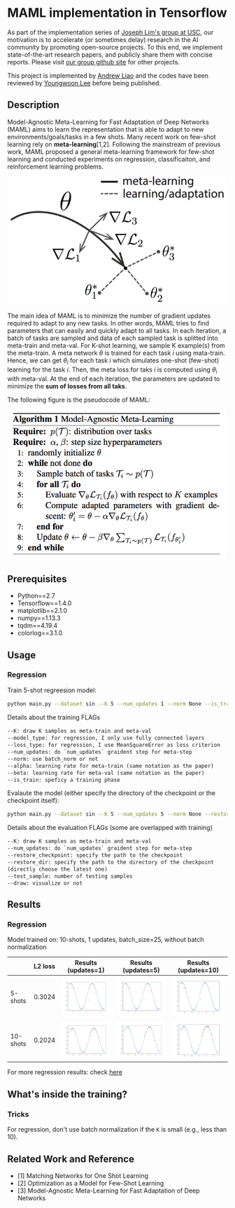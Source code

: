 # MAML implementation in Tensorflow

As part of the implementation series of [Joseph Lim's group at USC](http://csail.mit.edu/~lim), our motivation is to accelerate (or sometimes delay) research in the AI community by promoting open-source projects. To this end, we implement state-of-the-art research papers, and publicly share them with concise reports. Please visit [our group github site](https://github.com/gitlimlab) for other projects.

This project is implemented by [Andrew Liao](https://github.com/andrewliao11) and the codes have been reviewed by [Youngwoon Lee](https://github.com/youngwoon) before being published.

## Description

Model-Agnostic Meta-Learning for Fast Adaptation of Deep Networks (MAML) aims to learn the representation that is able to adapt to new environments/goals/tasks in a few shots. Many recent work on few-shot learning rely on **meta-learning**[1,2]. Following the mainstream of previous work, MAML proposed a general meta-learning framework for few-shot learning and conducted experiments on regression, classificaiton, and reinforcement learning problems. 

<p align="center"><img src="misc/model-figure.png" width=500></p>

The main idea of MAML is to minimize the number of gradient updates required to adapt to any new tasks. In other words, MAML tries to find parameters that can easily and quickly adapt to all tasks. In each iteration, a batch of tasks are sampled and data of each sampled task is splitted into meta-train and meta-val. For K-shot learning, we sample K example(s) from the meta-train. A meta network $\theta$ is trained for each task *i* using mata-train. Hence, we can get $\theta_{i}$ for each task *i* which simulates one-shot (few-shot) learning for the task *i*. Then, the meta loss for taks *i* is computed using $\theta_{i}$ with meta-val. At the end of each iteration, the parameters are updated to minimize the **sum of losses from all taks**.

The following figure is the pseudocode of MAML:

<p align="center"><img src="misc/algo.png" width=500></p>


## Prerequisites
- Python==2.7
- Tensorflow==1.4.0
- matplotlib==2.1.0
- numpy==1.13.3
- tqdm==4.19.4
- colorlog==3.1.0

## Usage

### Regression

Train 5-shot regreesion model:
```bash
python main.py --dataset sin --K 5 --num_updates 1 --norm None --is_train
```

Details about the training FLAGs
```
--K: draw K samples as meta-train and meta-val
--model_type: for regression, I only use fully connected layers
--loss_type: for regression, I use MeanSquareError as loss criterion
--num_updates: do `num_updates` graident step for meta-step
--norm: use batch_norm or not
--alpha: learning rate for meta-train (same notation as the paper)
--beta: learning rate for meta-val (same notation as the paper)
--is_train: speficy a training phase
```

Evalaute the model (either specify the directory of the checkpoint or the checkpoint itself):
```bash
python main.py --dataset sin --K 5 --num_updates 5 --norm None --restore_checkpoint PATH_TO_CHECKPOINT
```

Details about the evaluation FLAGs (some are overlapped with training)
```
--K: draw K samples as meta-train and meta-val
--num_updates: do `num_updates` graident step for meta-step
--restore_checkpoint: specify the path to the checkpoint
--restore_dir: specify the path to the directory of the checkpoint (directly choose the latest one)
--test_sample: number of testing samples
--draw: visualize or not
```

## Results

### Regression
Model trained on: 10-shots, 1 updates, batch_size=25, without batch normalization

|   | L2 loss | Results (updates=1)| Results (updates=5)| Results (updates=10)|
|---|---|---|---|---|
| 5-shots | 0.3024  | <img src='misc/MAML.sin_5-shot_1-updates_25-batch_norm-None/11.png' width=300> |<img src='misc/MAML.sin_5-shot_5-updates_25-batch_norm-None/11.png' width=300> |<img src='misc/MAML.sin_5-shot_10-updates_25-batch_norm-None/11.png' width=300> |
| 10-shots | 0.2024  | <img src='misc/MAML.sin_10-shot_1-updates_25-batch_norm-None/11.png' width=300> |<img src='misc/MAML.sin_10-shot_5-updates_25-batch_norm-None/11.png' width=300> |<img src='misc/MAML.sin_10-shot_10-updates_25-batch_norm-None/11.png' width=300> |


For more regression results: check [here](misc/result_regression.md)

## What's inside the training?

### Tricks
For regression, don't use batch normalization if the `K` is small (e.g., less than 10).

## Related Work and Reference
- [1] Matching Networks for One Shot Learning
- [2] Optimization as a Model for Few-Shot Learning
- [3] Model-Agnostic Meta-Learning for Fast Adaptation of Deep Networks


